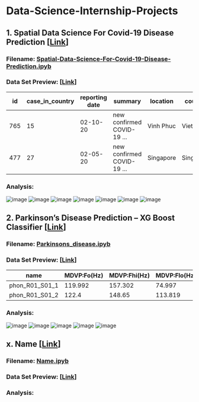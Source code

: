 # Data-Science-Internship-Projects
## 1. Spatial Data Science For Covid-19 Disease Prediction [[Link](https://github.com/zarrar1607/Data-Science-Internship-Projects/tree/main/Spatial%20Data%20Science%20For%20Covid-19%20Disease%20Prediction)]
### Filename: [Spatial-Data-Science-For-Covid-19-Disease-Prediction.ipyb](https://github.com/zarrar1607/Data-Science-Internship-Projects/blob/main/Spatial%20Data%20Science%20For%20Covid-19%20Disease%20Prediction/Spatial-Data-Science-For-Covid-19-Disease-Prediction.ipynb)
### Data Set Preview: [[Link](https://github.com/zarrar1607/Data-Science-Internship-Projects/blob/main/Spatial%20Data%20Science%20For%20Covid-19%20Disease%20Prediction/Covid-19_Dataset.csv)]
| id  | case_in_country | reporting date | summary                                                                                                         | location  | country   | gender | age  | symptom_onset | If_onset_approximated | hosp_visit_date | exposure_start | exposure_end | visiting Wuhan | from Wuhan | death | recovered | symptom | source        | link                                                                                                                           |
|-----|-----------------|----------------|-----------------------------------------------------------------------------------------------------------------|-----------|-----------|--------|------|---------------|-----------------------|-----------------|----------------|--------------|----------------|------------|-------|-----------|---------|---------------|--------------------------------------------------------------------------------------------------------------------------------|
| 765 | 15              | 02-10-20       | new confirmed COVID-19 ...                          | Vinh Phuc | Vietnam   | NA     | 0.25 | NA            | NA                    | NA              | NA             | NA           | 0              | 0          | 0     | 1         |         | Vietnam News  | https://vietnamnews.vn/society/591803/viet-nam-confirms-9th-coronavirus-case-hong-kong-reports-first-death-from-infection.html |
| 477 | 27              | 02-05-20       | new confirmed COVID-19 ... | Singapore | Singapore | male   | 0.5  | NA            | NA                    | NA              | 1/23/2020      | 02-03-20     | 0              | 0          | 0     | 1         |         | Straits Times | https://www.straitstimes.com/singapore/health/coronavirus-4-more-confirmed-cases-in-singapore-28-cases-so-far                  |
### Analysis:
![image](https://user-images.githubusercontent.com/61513813/158432343-b761d2bc-bb14-45ea-b40d-58efc8641d87.png)
![image](https://user-images.githubusercontent.com/61513813/158432713-64380cea-518d-4597-bcfa-081885bcbf5f.png)
![image](https://user-images.githubusercontent.com/61513813/158432770-ebe2e488-0e44-49e6-b631-766873470158.png)
![image](https://user-images.githubusercontent.com/61513813/158432810-84b1c658-bc3e-4567-8cd9-1f33e84e3f92.png)
![image](https://user-images.githubusercontent.com/61513813/158432892-f7fad491-34e4-4c52-bfa4-4017bcbac0e2.png)
![image](https://user-images.githubusercontent.com/61513813/158432911-e7711000-b964-4735-a036-64e7dd7b67cd.png)
![image](https://user-images.githubusercontent.com/61513813/158432932-b7fe5f8a-e9f6-43fb-ae7e-8b770f27fbb8.png)

## 2. Parkinson’s Disease Prediction – XG Boost Classifier [[Link](https://github.com/zarrar1607/Data-Science-Internship-Projects/tree/main/Parkinson’s%20Disease%20Prediction%20–%20XG%20Boost%20Classifier)]
### Filename: [Parkinsons_disease.ipyb](https://github.com/zarrar1607/Data-Science-Internship-Projects/blob/main/Parkinson%E2%80%99s%20Disease%20Prediction%20%E2%80%93%20XG%20Boost%20Classifier/Parkinsons_disease.ipynb)
### Data Set Preview: [[Link](https://github.com/zarrar1607/Data-Science-Internship-Projects/blob/main/Parkinson%E2%80%99s%20Disease%20Prediction%20%E2%80%93%20XG%20Boost%20Classifier/parkinsons.data)]
| name           | MDVP:Fo(Hz) | MDVP:Fhi(Hz) | MDVP:Flo(Hz) | MDVP:Jitter(%) | MDVP:Jitter(Abs) | MDVP:RAP | MDVP:PPQ | Jitter:DDP | MDVP:Shimmer | MDVP:Shimmer(dB) | Shimmer:APQ3 | Shimmer:APQ5 | MDVP:APQ | Shimmer:DDA | NHR     | HNR    | status | RPDE     | DFA      | spread1   | spread2  | D2       | PPE      |
|----------------|-------------|--------------|--------------|----------------|------------------|----------|----------|------------|--------------|------------------|--------------|--------------|----------|-------------|---------|--------|--------|----------|----------|-----------|----------|----------|----------|
| phon_R01_S01_1 | 119.992     | 157.302      | 74.997       | 0.00784        | 0.00007          | 0.0037   | 0.00554  | 0.01109    | 0.04374      | 0.426            | 0.02182      | 0.0313       | 0.02971  | 0.06545     | 0.02211 | 21.033 | 1      | 0.414783 | 0.815285 | -4.813031 | 0.266482 | 2.301442 | 0.284654 |
| phon_R01_S01_2 | 122.4       | 148.65       | 113.819      | 0.00968        | 0.00008          | 0.00465  | 0.00696  | 0.01394    | 0.06134      | 0.626            | 0.03134      | 0.04518      | 0.04368  | 0.09403     | 0.01929 | 19.085 | 1      | 0.458359 | 0.819521 | -4.075192 | 0.33559  | 2.486855 | 0.368674 |
### Analysis:
![image](https://user-images.githubusercontent.com/61513813/158435154-5609d075-ec7d-4d46-83c5-bc541a43ff3a.png)
![image](https://user-images.githubusercontent.com/61513813/158435176-533dbae0-abf0-46a2-a837-4af722711047.png)
![image](https://user-images.githubusercontent.com/61513813/158435191-d2bff5a4-df48-4160-9370-d210b9acb370.png)
![image](https://user-images.githubusercontent.com/61513813/158435218-73338149-c539-40a9-b8bf-0580bcd2ca59.png)
![image](https://user-images.githubusercontent.com/61513813/158435229-16bdd173-44ee-4e4c-8dc1-ef7a5175c8ac.png)

## x. Name [[Link](#)]
### Filename: [Name.ipyb](#)
### Data Set Preview: [[Link](#)]
### Analysis:
